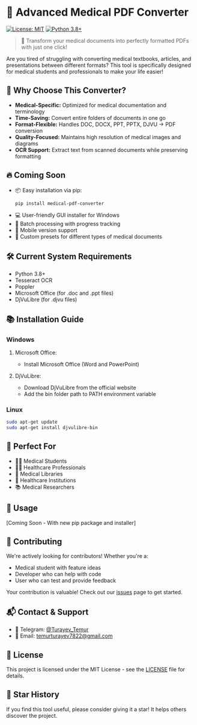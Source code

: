 # 🏥 Advanced Medical PDF Converter

[![License: MIT](https://img.shields.io/badge/License-MIT-yellow.svg)](https://opensource.org/licenses/MIT)
[![Python 3.8+](https://img.shields.io/badge/python-3.8+-blue.svg)](https://www.python.org/downloads/)

> 🚀 Transform your medical documents into perfectly formatted PDFs with just one click!

Are you tired of struggling with converting medical textbooks, articles, and presentations between different formats? This tool is specifically designed for medical students and professionals to make your life easier!

## 🌟 Why Choose This Converter?

- **Medical-Specific:** Optimized for medical documentation and terminology
- **Time-Saving:** Convert entire folders of documents in one go
- **Format-Flexible:** Handles DOC, DOCX, PPT, PPTX, DJVU → PDF conversion
- **Quality-Focused:** Maintains high resolution of medical images and diagrams
- **OCR Support:** Extract text from scanned documents while preserving formatting

## 🔥 Coming Soon

- 📦 Easy installation via pip:
  ```bash
  pip install medical-pdf-converter
  ```
- 💻 User-friendly GUI installer for Windows
- 🔄 Batch processing with progress tracking
- 📱 Mobile version support
- 🎯 Custom presets for different types of medical documents

## 🛠️ Current System Requirements

- Python 3.8+
- Tesseract OCR
- Poppler
- Microsoft Office (for .doc and .ppt files)
- DjVuLibre (for .djvu files)

## 📚 Installation Guide

### Windows
1. Microsoft Office:
   - Install Microsoft Office (Word and PowerPoint)
   
2. DjVuLibre:
   - Download DjVuLibre from the official website
   - Add the bin folder path to PATH environment variable

### Linux
```bash
sudo apt-get update
sudo apt-get install djvulibre-bin
```

## 🎯 Perfect For

- 👨‍⚕️ Medical Students
- 👩‍⚕️ Healthcare Professionals
- 🏫 Medical Libraries
- 🏥 Healthcare Institutions
- 📚 Medical Researchers

## 🚀 Usage
[Coming Soon - With new pip package and installer]

## 🤝 Contributing

We're actively looking for contributors! Whether you're a:
- Medical student with feature ideas
- Developer who can help with code
- User who can test and provide feedback

Your contribution is valuable! Check out our [issues](https://github.com/TemurTurayev/advanced-medical-pdf-converter/issues) page to get started.

## 📬 Contact & Support

- 📱 Telegram: [@Turayev_Temur](https://t.me/Turayev_Temur)
- 📧 Email: temurturayev7822@gmail.com

## 📜 License

This project is licensed under the MIT License - see the [LICENSE](LICENSE) file for details.

## 🌟 Star History

If you find this tool useful, please consider giving it a star! It helps others discover the project.
